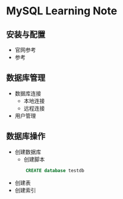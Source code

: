 # MySQL Learning Note

## 安装与配置
   * 官网参考
   * 参考


## 数据库管理
   * 数据库连接
      + 本地连接
      + 远程连接
   * 用户管理
## 数据库操作
   * 创建数据库
      + 创建脚本
      ```sql
          CREATE database testdb
      ```
   * 创建表
   * 创建索引
